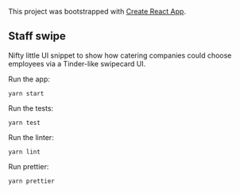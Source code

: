 This project was bootstrapped with [Create React App](https://github.com/facebookincubator/create-react-app).

## Staff swipe
Nifty little UI snippet to show how catering companies could choose employees via a Tinder-like swipecard UI.

Run the app:
```
yarn start
```

Run the tests:
```
yarn test
```

Run the linter:
```
yarn lint
```

Run prettier:
```
yarn prettier
```
